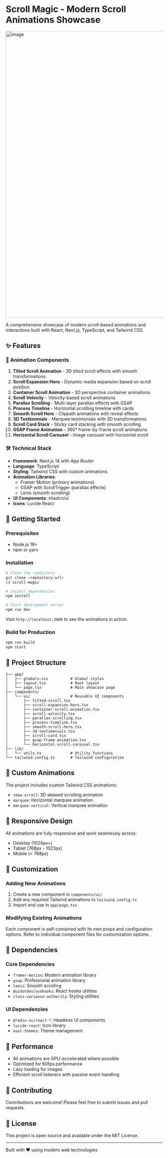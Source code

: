 # Scroll Magic - Modern Scroll Animations Showcase
<img width="1891" height="916" alt="image" src="https://github.com/user-attachments/assets/25f00521-d200-49a0-bbd6-1461138d8676" />

A comprehensive showcase of modern scroll-based animations and interactions built with React, Next.js, TypeScript, and Tailwind CSS.

## ✨ Features

### 🎯 Animation Components

1. **Tilted Scroll Animation** - 3D tilted scroll effects with smooth transformations
2. **Scroll Expansion Hero** - Dynamic media expansion based on scroll position
3. **Container Scroll Animation** - 3D perspective container animations
4. **Scroll Velocity** - Velocity-based scroll animations
5. **Parallax Scrolling** - Multi-layer parallax effects with GSAP
6. **Process Timeline** - Horizontal scrolling timeline with cards
7. **Smooth Scroll Hero** - Clippath animations with reveal effects
8. **3D Testimonials** - Marquee testimonials with 3D transformations
9. **Scroll Card Stack** - Sticky card stacking with smooth scrolling
10. **GSAP Frame Animation** - 360° frame-by-frame scroll animations
11. **Horizontal Scroll Carousel** - Image carousel with horizontal scroll

### 🛠️ Technical Stack

- **Framework**: Next.js 14 with App Router
- **Language**: TypeScript
- **Styling**: Tailwind CSS with custom animations
- **Animation Libraries**: 
  - Framer Motion (primary animations)
  - GSAP with ScrollTrigger (parallax effects)
  - Lenis (smooth scrolling)
- **UI Components**: shadcn/ui
- **Icons**: Lucide React

## 🚀 Getting Started

### Prerequisites

- Node.js 18+
- npm or yarn

### Installation

```bash
# Clone the repository
git clone <repository-url>
cd scroll-magic

# Install dependencies
npm install

# Start development server
npm run dev
```

Visit `http://localhost:3000` to see the animations in action.

### Build for Production

```bash
npm run build
npm start
```

## 📁 Project Structure

```
├── app/
│   ├── globals.css          # Global styles
│   ├── layout.tsx           # Root layout
│   └── page.tsx             # Main showcase page
├── components/
│   └── ui/                  # Reusable UI components
│       ├── tilted-scroll.tsx
│       ├── scroll-expansion-hero.tsx
│       ├── container-scroll-animation.tsx
│       ├── scroll-velocity.tsx
│       ├── parallax-scrolling.tsx
│       ├── process-timeline.tsx
│       ├── smooth-scroll-hero.tsx
│       ├── 3d-testimonials.tsx
│       ├── scroll-card.tsx
│       ├── gsap-frame-animation.tsx
│       └── horizontal-scroll-carousel.tsx
├── lib/
│   └── utils.ts             # Utility functions
└── tailwind.config.ts       # Tailwind configuration
```

## 🎨 Custom Animations

The project includes custom Tailwind CSS animations:

- `skew-scroll`: 3D skewed scrolling animation
- `marquee`: Horizontal marquee animation
- `marquee-vertical`: Vertical marquee animation

## 📱 Responsive Design

All animations are fully responsive and work seamlessly across:
- Desktop (1024px+)
- Tablet (768px - 1023px) 
- Mobile (< 768px)

## 🔧 Customization

### Adding New Animations

1. Create a new component in `components/ui/`
2. Add any required Tailwind animations to `tailwind.config.ts`
3. Import and use in `app/page.tsx`

### Modifying Existing Animations

Each component is self-contained with its own props and configuration options. Refer to individual component files for customization options.

## 📄 Dependencies

### Core Dependencies
- `framer-motion`: Modern animation library
- `gsap`: Professional animation library
- `lenis`: Smooth scrolling
- `@uidotdev/usehooks`: React hooks utilities
- `class-variance-authority`: Styling utilities

### UI Dependencies
- `@radix-ui/react-*`: Headless UI components
- `lucide-react`: Icon library
- `next-themes`: Theme management

## 🎯 Performance

- All animations are GPU-accelerated where possible
- Optimized for 60fps performance
- Lazy loading for images
- Efficient scroll listeners with passive event handling

## 🤝 Contributing

Contributions are welcome! Please feel free to submit issues and pull requests.

## 📜 License

This project is open source and available under the MIT License.

---

Built with ❤️ using modern web technologies
